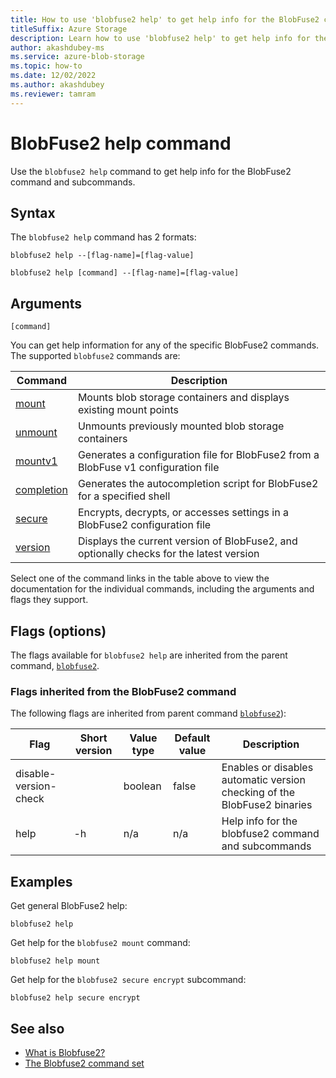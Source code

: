 ```yaml
---
title: How to use 'blobfuse2 help' to get help info for the BlobFuse2 command and subcommands
titleSuffix: Azure Storage
description: Learn how to use 'blobfuse2 help' to get help info for the BlobFuse2 command and subcommands.
author: akashdubey-ms
ms.service: azure-blob-storage
ms.topic: how-to
ms.date: 12/02/2022
ms.author: akashdubey
ms.reviewer: tamram
---
```


# BlobFuse2 help command

Use the `blobfuse2 help` command to get help info for the BlobFuse2 command and subcommands.

## Syntax

The `blobfuse2 help` command has 2 formats:

`blobfuse2 help --[flag-name]=[flag-value]`

`blobfuse2 help [command] --[flag-name]=[flag-value]`

## Arguments

`[command]`

You can get help information for any of the specific BlobFuse2 commands. The supported `blobfuse2` commands are:

| Command | Description |
|--|--|
| [mount](blobfuse2-commands-mount.md)             | Mounts blob storage containers and displays existing mount points                         |
| [unmount](blobfuse2-commands-unmount.md)         | Unmounts previously mounted blob storage containers                                       |
| [mountv1](blobfuse2-commands-mountv1.md)         | Generates a configuration file for BlobFuse2 from a BlobFuse v1 configuration file        |
| [completion](blobfuse2-commands-completion.md)   | Generates the autocompletion script for BlobFuse2 for a specified shell                   |
| [secure](blobfuse2-commands-secure.md)           | Encrypts, decrypts, or accesses settings in a BlobFuse2 configuration file                |
| [version](blobfuse2-commands-version.md)         | Displays the current version of BlobFuse2, and optionally checks for the latest version   |

Select one of the command links in the table above to view the documentation for the individual commands, including the arguments and flags they support.

## Flags (options)

The flags available for `blobfuse2 help` are inherited from the parent command, [`blobfuse2`](blobfuse2-commands.md).

### Flags inherited from the BlobFuse2 command

The following flags are inherited from parent command [`blobfuse2`](blobfuse2-commands.md)):

| Flag | Short version | Value type | Default value | Description |
|--|--|--|--|--|
| disable-version-check |    | boolean | false | Enables or disables automatic version checking of the BlobFuse2 binaries |
| help                  | -h | n/a     | n/a   | Help info for the blobfuse2 command and subcommands                      |

## Examples

Get general BlobFuse2 help:

`blobfuse2 help`

Get help for the `blobfuse2 mount` command:

`blobfuse2 help mount`

Get help for the `blobfuse2 secure encrypt` subcommand:

`blobfuse2 help secure encrypt`

## See also

- [What is Blobfuse2?](blobfuse2-what-is.md)
- [The Blobfuse2 command set](blobfuse2-commands.md)
